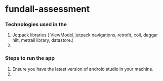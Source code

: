 # fundall-assessment
### Technologies used in the 
1. Jetpack libraries ( ViewModel, jetpack navigations, retrofit, coil, daggar hilt, metrail library, datastore.)
2. 
### Steps to run the app
1. Ensure you have the latest version of android studio in your machine.
2. 
